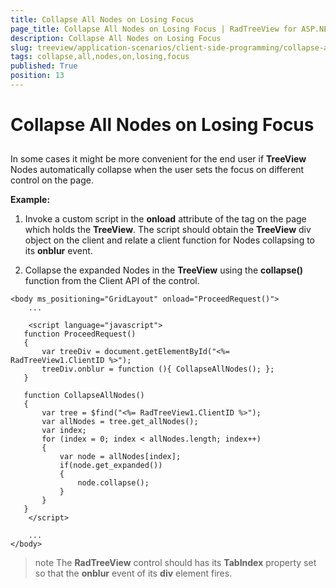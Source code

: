 ```yaml
---
title: Collapse All Nodes on Losing Focus
page_title: Collapse All Nodes on Losing Focus | RadTreeView for ASP.NET AJAX Documentation
description: Collapse All Nodes on Losing Focus
slug: treeview/application-scenarios/client-side-programming/collapse-all-nodes-on-losing-focus
tags: collapse,all,nodes,on,losing,focus
published: True
position: 13
---
```


# Collapse All Nodes on Losing Focus



## 

In some cases it might be more convenient for the end user if **TreeView** Nodes automatically collapse when the user sets the focus on different control on the page.

**Example:**

1. Invoke a custom script in the **onload** attribute of the **<body>** tag on the page which holds the **TreeView**. The script should obtain the **TreeView** div object on the client and relate a client function for Nodes collapsing to its **onblur** event.

1. Collapse the expanded Nodes in the **TreeView** using the **collapse()** function from the Client API of the control.

````ASPNET
<body ms_positioning="GridLayout" onload="ProceedRequest()">
    ...

    <script language="javascript">
   function ProceedRequest()
   {
       var treeDiv = document.getElementById("<%= RadTreeView1.ClientID %>");
       treeDiv.onblur = function (){ CollapseAllNodes(); };
   }
   
   function CollapseAllNodes()
   {
       var tree = $find("<%= RadTreeView1.ClientID %>");
       var allNodes = tree.get_allNodes();
       var index;
       for (index = 0; index < allNodes.length; index++)
       {
           var node = allNodes[index];
           if(node.get_expanded())
           {
               node.collapse();
           }
       }
   }
    </script>

    ...
</body>
````



>note The **RadTreeView** control should has its **TabIndex** property set so that the **onblur** event of its **div** element fires.
>

